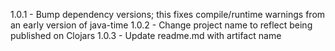 1.0.1  - Bump dependency versions; this fixes compile/runtime warnings from an early version of java-time
1.0.2  - Change project name to reflect being published on Clojars
1.0.3  - Update readme.md with artifact name